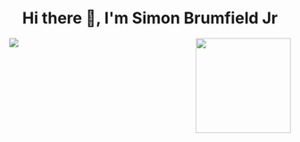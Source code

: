 <h1 align="center">Hi there 👋, I'm Simon Brumfield Jr</h1>

<!--
**brumfields/brumfields** is a ✨ _special_ ✨ repository because its `README.md` (this file) appears on your GitHub profile.

Here are some ideas to get you started:

- 🔭 I’m currently working on ...
- 🌱 I’m currently learning ...
- 👯 I’m looking to collaborate on ...
- 🤔 I’m looking for help with ...
- 💬 Ask me about ...
- 📫 How to reach me: ...
- 😄 Pronouns: ...
- ⚡ Fun fact: ...
-->

<a href="https://github.com/brumfields">
  <img align="right" height="170em" src="https://github-readme-stats.vercel.app/api?username=brumfields&&show_icons=true&title_color=ffffff&icon_color=ffdc40&text_color=ffffff&bg_color=151515">

  <img src = "https://github-readme-stats.vercel.app/api/top-langs/?username=brumfields&theme=buefy&layout=compact&title_color=ffffff&bg_color=151515&text_color=FFFEFE">
</a>
